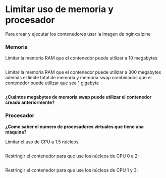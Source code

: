 # Limitar uso de memoria y procesador
Para crear y ejecutar los contenedores usar la imagen de nginx:alpine

### Memoria
Limitar la memoria RAM que el contenedor puede utilizar a 10 megabytes
```

```

Limitar la memoria RAM que el contenedor puede utilizar a 300 megabytes además el límite total de memoria y memoria swap combinados que el contenedor puede utilizar que sea 1 gigabyte
```

```
**¿Cuántos megabytes de memoria swap puede utilizar el contenedor creado anteriormente?**


### Procesador
**¿Como saber el numero de procesadores virtuales que tiene una máquina?**

Limitar el uso de CPU a 1.5 núcleos
```

```

Restringir el contenedor para que use los núcleos de CPU 0 a 2:
```

```

Restringir el contenedor para que use los núcleos de CPU 1 y 3:

```

```
